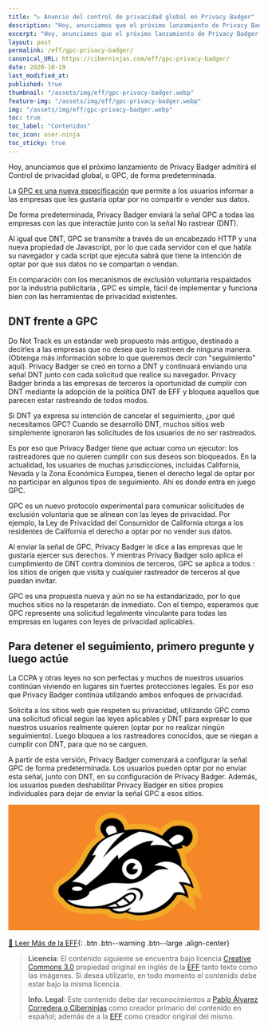 ```yaml
---
title: "▷ Anuncio del control de privacidad global en Privacy Badger"
description: "Hoy, anunciamos que el próximo lanzamiento de Privacy Badger admitirá el Control de privacidad global, o GPC, de forma predeterminada."
excerpt: "Hoy, anunciamos que el próximo lanzamiento de Privacy Badger admitirá el Control de privacidad global, o GPC, de forma predeterminada."
layout: post
permalink: /eff/gpc-privacy-badger/
canonical_URL: https://ciberninjas.com/eff/gpc-privacy-badger/
date: 2020-10-19
last_modified_at:
published: true
thumbnail: "/assets/img/eff/gpc-privacy-badger.webp"
feature-img: "/assets/img/eff/gpc-privacy-badger.webp"
img: "/assets/img/eff/gpc-privacy-badger.webp"
toc: true
toc_label: "Contenidos"
toc_icon: user-ninja
toc_sticky: true
---
```


Hoy, anunciamos que el próximo lanzamiento de Privacy Badger admitirá el Control de privacidad global, o GPC, de forma predeterminada.

La [GPC es una nueva especificación](https://ciberninjas.com/union-privacidad-web/ "DuckDuckGo, la EFF y otros: Lanzan el Control de Privacidad Global para todo Internet") que permite a los usuarios informar a las empresas que les gustaría optar por no compartir o vender sus datos.

De forma predeterminada, Privacy Badger enviará la señal GPC a todas las empresas con las que interactúe junto con la señal No rastrear (DNT).

Al igual que DNT, GPC se transmite a través de un encabezado HTTP y una nueva propiedad de Javascript, por lo que cada servidor con el que habla su navegador y cada script que ejecuta sabrá que tiene la intención de optar por que sus datos no se compartan o vendan.

En comparación con los mecanismos de exclusión voluntaria respaldados por la industria publicitaria , GPC es simple, fácil de implementar y funciona bien con las herramientas de privacidad existentes.

## **DNT frente a GPC**

Do Not Track es un estándar web propuesto más antiguo, destinado a decirles a las empresas que no desea que lo rastreen de ninguna manera. (Obtenga más información sobre lo que queremos decir con "seguimiento" aquí). Privacy Badger se creó en torno a DNT y continuará enviando una señal DNT junto con cada solicitud que realice su navegador. Privacy Badger brinda a las empresas de terceros la oportunidad de cumplir con DNT mediante la adopción de la política DNT de EFF y bloquea aquellos que parecen estar rastreando de todos modos.

Si DNT ya expresa su intención de cancelar el seguimiento, ¿por qué necesitamos GPC? Cuando se desarrolló DNT, muchos sitios web simplemente ignoraron las solicitudes de los usuarios de no ser rastreados.

Es por eso que Privacy Badger tiene que actuar como un ejecutor: los rastreadores que no quieren cumplir con sus deseos son bloqueados. En la actualidad, los usuarios de muchas jurisdicciones, incluidas California, Nevada y la Zona Económica Europea, tienen el derecho legal de optar por no participar en algunos tipos de seguimiento. Ahí es donde entra en juego GPC.

GPC es un nuevo protocolo experimental para comunicar solicitudes de exclusión voluntaria que se alinean con las leyes de privacidad. Por ejemplo, la Ley de Privacidad del Consumidor de California otorga a los residentes de California el derecho a optar por no vender sus datos.

Al enviar la señal de GPC, Privacy Badger le dice a las empresas que le gustaría ejercer sus derechos. Y mientras Privacy Badger solo aplica el cumplimiento de DNT contra dominios de terceros, GPC se aplica a todos : los sitios de origen que visita y cualquier rastreador de terceros al que puedan invitar.

GPC es una propuesta nueva y aún no se ha estandarizado, por lo que muchos sitios no la respetarán de inmediato. Con el tiempo, esperamos que GPC represente una solicitud legalmente vinculante para todas las empresas en lugares con leyes de privacidad aplicables.

## **Para detener el seguimiento, primero pregunte y luego actúe**

La CCPA y otras leyes no son perfectas y muchos de nuestros usuarios continúan viviendo en lugares sin fuertes protecciones legales. Es por eso que Privacy Badger continúa utilizando ambos enfoques de privacidad.

Solicita a los sitios web que respeten su privacidad, utilizando GPC como una solicitud oficial según las leyes aplicables y DNT para expresar lo que nuestros usuarios realmente quieren (optar por no realizar ningún seguimiento). Luego bloquea a los rastreadores conocidos, que se niegan a cumplir con DNT, para que no se carguen.

A partir de esta versión, Privacy Badger comenzará a configurar la señal GPC de forma predeterminada. Los usuarios pueden optar por no enviar esta señal, junto con DNT, en su configuración de Privacy Badger. Además, los usuarios pueden deshabilitar Privacy Badger en sitios propios individuales para dejar de enviar la señal GPC a esos sitios.

![Anuncio del control de privacidad global en Privacy Badger](/assets/img/eff/gpc-privacy-badger.webp "Anuncio del control de privacidad global en Privacy Badger")

[📢 Leer Más de la EFF](/eff/){: .btn .btn--warning .btn--large .align-center}

> **Licencia**: El contenido siguiente se encuentra bajo licencia [Creative Commons 3.0](https://creativecommons.org/licenses/by-sa/3.0/deed.es) propiedad original en inglés de la [EFF](https://www.eff.org/gpc-privacy-badger) tanto texto como las imágenes. Si desea utilizarlo, en todo momento el contenido debe estar bajo la misma licencia.
> 
> **Info. Legal**: Este contenido debe dar reconocimientos a [Pablo Álvarez Corredera o Ciberninjas](https://kutt.it/ciberninjas) como creador primario del contenido en español; además de a la [EFF](https://kutt.it/eff) como creador original del mismo.